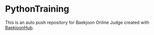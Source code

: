 # PythonTraining
This is an auto push repository for Baekjoon Online Judge created with [BaekjoonHub](https://github.com/BaekjoonHub/BaekjoonHub).
